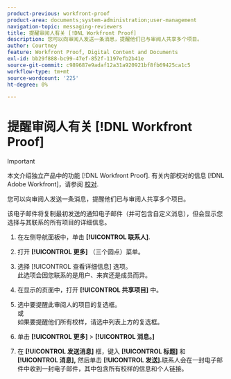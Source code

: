 ```yaml
---
product-previous: workfront-proof
product-area: documents;system-administration;user-management
navigation-topic: messaging-reviewers
title: 提醒审阅人有关 [!DNL Workfront Proof]
description: 您可以向审阅人发送一条消息，提醒他们已与审阅人共享多个项目。
author: Courtney
feature: Workfront Proof, Digital Content and Documents
exl-id: bb29f888-bc99-47ef-852f-1197efb2b41e
source-git-commit: c989687e9adaf12a31a920921bf8fb69425ca1c5
workflow-type: tm+mt
source-wordcount: '225'
ht-degree: 0%

---
```


# 提醒审阅人有关 [!DNL Workfront Proof]

>[!IMPORTANT]
>
>本文介绍独立产品中的功能 [!DNL Workfront Proof]. 有关内部校对的信息 [!DNL Adobe Workfront]，请参阅 [校对](../../../review-and-approve-work/proofing/proofing.md).

您可以向审阅人发送一条消息，提醒他们已与审阅人共享多个项目。

该电子邮件将复制最初发送的通知电子邮件（并可包含自定义消息），但会显示您选择与其联系的所有项目的详细信息。

1. 在左侧导航面板中，单击 **[!UICONTROL 联系人]**.
1. 打开 **[!UICONTROL 更多]** （三个圆点）菜单。
1. 选择 [!UICONTROL 查看详细信息] 选项。\
   此选项会因您联系的是用户、来宾还是成员而异。
1. 在显示的页面中，打开 **[!UICONTROL 共享项目]** 中。
1. 选中要提醒此审阅人的项目的复选框。\
   或\
   如果要提醒他们所有校样，请选中列表上方的复选框。

1. 单击 **[!UICONTROL 更多]** > **[!UICONTROL 消息。]**

1. 在 **[!UICONTROL 发送消息]** 框，键入 **[!UICONTROL 标题]** 和 **[!UICONTROL 消息],** 然后单击 **[!UICONTROL 发送].**&#x200B;联系人会在一封电子邮件中收到一封电子邮件，其中包含所有校样的信息和个人链接。


